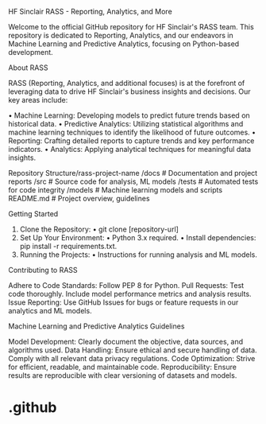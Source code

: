 HF Sinclair RASS - Reporting, Analytics, and More

Welcome to the official GitHub repository for HF Sinclair's RASS team. This repository is dedicated to Reporting, Analytics, and our endeavors in Machine Learning and Predictive Analytics, focusing on Python-based development.

About RASS

RASS (Reporting, Analytics, and additional focuses) is at the forefront of leveraging data to drive HF Sinclair's business insights and decisions. Our key areas include:

•	Machine Learning: Developing models to predict future trends based on historical data.
•	Predictive Analytics: Utilizing statistical algorithms and machine learning techniques to identify the likelihood of future outcomes.
•	Reporting: Crafting detailed reports to capture trends and key performance indicators.
•	Analytics: Applying analytical techniques for meaningful data insights.

Repository Structure/rass-project-name
    /docs           # Documentation and project reports
    /src            # Source code for analysis, ML models
    /tests          # Automated tests for code integrity
    /models         # Machine learning models and scripts
    README.md       # Project overview, guidelines

Getting Started

1.	Clone the Repository:
•	git clone [repository-url]
2.	Set Up Your Environment:
•	Python 3.x required.
•	Install dependencies: pip install -r requirements.txt.
3.	Running the Projects:
•	Instructions for running analysis and ML models.

Contributing to RASS

Adhere to Code Standards: Follow PEP 8 for Python.
Pull Requests: Test code thoroughly. Include model performance metrics and analysis results.
Issue Reporting: Use GitHub Issues for bugs or feature requests in our analytics and ML models.

Machine Learning and Predictive Analytics Guidelines

Model Development: Clearly document the objective, data sources, and algorithms used.
Data Handling: Ensure ethical and secure handling of data. Comply with all relevant data privacy regulations.
Code Optimization: Strive for efficient, readable, and maintainable code.
Reproducibility: Ensure results are reproducible with clear versioning of datasets and models.
# .github
